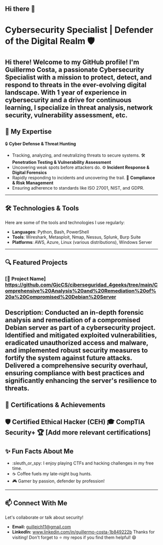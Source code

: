 ## Hi there 👋

#  Cybersecurity Specialist | Defender of the Digital Realm :shield:
Hi there! Welcome to my GitHub profile! I'm Guillermo Costa, a passionate **Cybersecurity Specialist** with a mission to protect, detect, and respond to threats in the ever-evolving digital landscape. With 1 year of experience in cybersecurity and a drive for continuous learning, I specialize in threat analysis, network security, vulnerability assessment, etc.
---
## :star2: My Expertise
:lock: **Cyber Defense & Threat Hunting**
- Tracking, analyzing, and neutralizing threats to secure systems.
:hammer_and_wrench: **Penetration Testing & Vulnerability Assessment**
- Uncovering weak spots before attackers do.
:gear: **Incident Response & Digital Forensics**
- Rapidly responding to incidents and uncovering the trail.
:scroll: **Compliance & Risk Management**
- Ensuring adherence to standards like ISO 27001, NIST, and GDPR.
---
## :hammer_and_wrench: Technologies & Tools
Here are some of the tools and technologies I use regularly:
- **Languages**: Python, Bash, PowerShell
- **Tools**: Wireshark, Metasploit, Nmap, Nessus, Splunk, Burp Suite
- **Platforms**: AWS, Azure, Linux (various distributions), Windows Server
---
## :mag: Featured Projects
### [:file_folder: Project Name] https://github.com/GjcCS/ciberseguridad_4geeks/tree/main/Comprehensive%20Analysis%20and%20Remediation%20of%20a%20Compromised%20Debian%20Server
**Description:** Conducted an in-depth forensic analysis and remediation of a compromised Debian server as part of a cybersecurity project. Identified and mitigated exploited vulnerabilities, eradicated unauthorized access and malware, and implemented robust security measures to fortify the system against future attacks. Delivered a comprehensive security overhaul, ensuring compliance with best practices and significantly enhancing the server's resilience to threats.
---
## :rocket: Certifications & Achievements
:shield: **Certified Ethical Hacker (CEH)**
:mortar_board: **CompTIA Security+**
:trophy: **[Add more relevant certifications]**
---
## :sparkles: Fun Facts About Me
- :sleuth_or_spy: I enjoy playing CTFs and hacking challenges in my free time.
- :coffee: Coffee fuels my late-night bug hunts.
- :video_game: Gamer by passion, defender by profession!
---
## :mailbox: Connect With Me
Let's collaborate or talk about security!
- **Email:** guillejch11@gmail.com
- **LinkedIn:** www.linkedin.com/in/guillermo-costa-1b849222b
Thanks for visiting! Don't forget to :star: my repos if you find them helpful! :smile:

